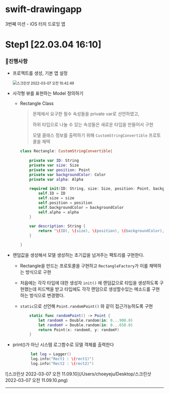 # swift-drawingapp
3번째 미션 - iOS 터치 드로잉 앱



# Step1 [22.03.04 16:10]



### 🎯진행사항

- 프로젝트를 생성, 기본 앱 설정 

  <img src="/Users/choeyeju/Desktop/스크린샷 2022-03-07 오전 10.42.49.png" alt="스크린샷 2022-03-07 오전 10.42.49" style="zoom:80%;" />



- 사각형 뷰를 표현하는 Model 정의하기 

  - Rectangle Class 

    > 문제에서 요구한 필수 속성들을 private var로 선언하였고, 
    >
    > 하위 타입으로 나눌 수 있는 속성들은 새로운 타입을 만들어서 구현 
    >
    >
    > 모델 클래스 정보를 출력하기 위해 `CustomStringConvertible` 프로토콜을 채택

    

    ```swift
    class Rectangle: CustomStringConvertible{
        
        private var ID: String
        private var size: Size
        private var position: Point
        private var backgroundColor: Color
        private var alpha: Alpha
        
        required init(ID: String, size: Size, position: Point, backgroundColor: Color, alpha: Alpha) {
            self.ID = ID
            self.size = size
            self.position = position
            self.backgroundColor = backgroundColor
            self.alpha = alpha
        }
        
        var description: String {
            return "\(ID), \(size), \(position), \(backgroundColor), \(alpha)"
        }
    
    }
    ```

     

- 랜덤값을 생성해서 모델 생성하는 초기값을 넘겨주는 팩토리를 구현한다. 

  - Rectangle을 만드는 프로토콜을 구현하고 `RectangleFactory`가 이를 채택하는 방식으로 구현

  - 처음에는 각각 타입에 대한 생성자 `init()` 에 랜덤값으로 타입을 생성하도록 구현했는데 피드백을 받고 타입에도 각각 랜덤으로 생성할수있는 메소드를 구현하는 방식으로 변경했다. 

  - `static`으로 선언해 `Point.randomPoint()` 와 같이 접근가능하도록 구현

    ```swift
        static func randomPoint() -> Point {
            let randomX = Double.random(in: 0...900.0)
            let randomY = Double.random(in: 0...650.0)
            return Point(x: randomX, y: randomY)
        }
    ```



- print()가 아닌 시스템 로그함수로 모델 객체를 출력한다 

  ```swift
          let log = Logger()
          log.info("Rect1 : \(rect1)")
          log.info("Rect2 : \(rect2)")
  ```



![스크린샷 2022-03-07 오전 11.09.10](/Users/choeyeju/Desktop/스크린샷 2022-03-07 오전 11.09.10.png)





---

